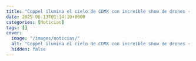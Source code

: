 ```yaml
---
title: "Coppel ilumina el cielo de CDMX con increíble show de drones - así dio la bienvenida a su nueva imagen"
date: 2025-06-13T01:14:10+0000
categories: [Noticias]
tags: []
cover:
  image: "/images/noticias/"
  alt: "Coppel ilumina el cielo de CDMX con increíble show de drones - así dio la bienvenida a su nueva imagen"
  hidden: false
---
```



